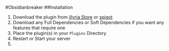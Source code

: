 #Obsidianbreaker
##Installation

1. Download the plugin from [illyria Store]() or [spigot]()
1. Download any Full Dependencies or Soft Dependencies if you want any features that require one
1. Place the plugin(s) in your ``Plugins`` Directory
1. Restart or Start your server
1. 